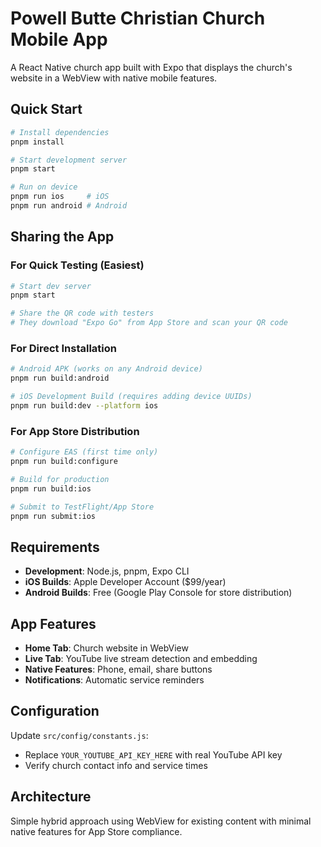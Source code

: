 # Powell Butte Christian Church Mobile App

A React Native church app built with Expo that displays the church's website in a WebView with native mobile features.

## Quick Start

```bash
# Install dependencies
pnpm install

# Start development server
pnpm start

# Run on device
pnpm run ios     # iOS
pnpm run android # Android
```

## Sharing the App

### For Quick Testing (Easiest)
```bash
# Start dev server
pnpm start

# Share the QR code with testers
# They download "Expo Go" from App Store and scan your QR code
```

### For Direct Installation
```bash
# Android APK (works on any Android device)
pnpm run build:android

# iOS Development Build (requires adding device UUIDs)
pnpm run build:dev --platform ios
```

### For App Store Distribution
```bash
# Configure EAS (first time only)
pnpm run build:configure

# Build for production
pnpm run build:ios

# Submit to TestFlight/App Store
pnpm run submit:ios
```

## Requirements

- **Development**: Node.js, pnpm, Expo CLI
- **iOS Builds**: Apple Developer Account ($99/year)
- **Android Builds**: Free (Google Play Console for store distribution)

## App Features

- **Home Tab**: Church website in WebView
- **Live Tab**: YouTube live stream detection and embedding
- **Native Features**: Phone, email, share buttons
- **Notifications**: Automatic service reminders

## Configuration

Update `src/config/constants.js`:
- Replace `YOUR_YOUTUBE_API_KEY_HERE` with real YouTube API key
- Verify church contact info and service times

## Architecture

Simple hybrid approach using WebView for existing content with minimal native features for App Store compliance.
